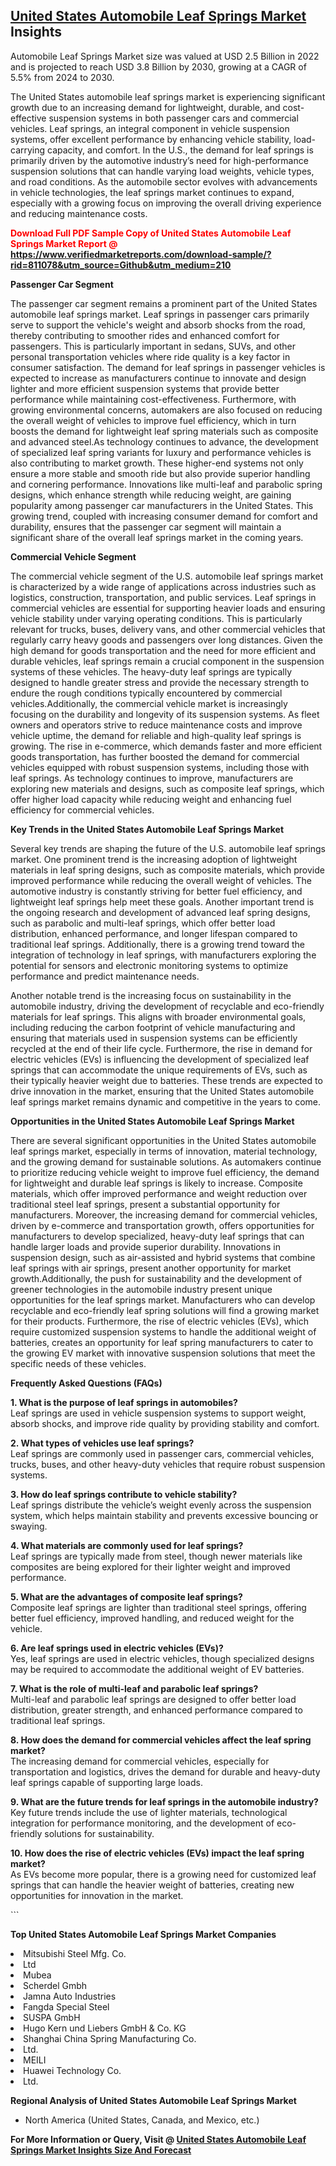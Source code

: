 <h2><a href="https://www.verifiedmarketreports.com/download-sample/?rid=811078&amp;utm_source=Github&amp;utm_medium=210" target="_blank">United States Automobile Leaf Springs Market</a> Insights</h2><p>Automobile Leaf Springs Market size was valued at USD 2.5 Billion in 2022 and is projected to reach USD 3.8 Billion by 2030, growing at a CAGR of 5.5% from 2024 to 2030.</p><p><p>The United States automobile leaf springs market is experiencing significant growth due to an increasing demand for lightweight, durable, and cost-effective suspension systems in both passenger cars and commercial vehicles. Leaf springs, an integral component in vehicle suspension systems, offer excellent performance by enhancing vehicle stability, load-carrying capacity, and comfort. In the U.S., the demand for leaf springs is primarily driven by the automotive industry’s need for high-performance suspension solutions that can handle varying load weights, vehicle types, and road conditions. As the automobile sector evolves with advancements in vehicle technologies, the leaf springs market continues to expand, especially with a growing focus on improving the overall driving experience and reducing maintenance costs. <b><p><span class=""><span style="color: #ff0000;"><strong>Download Full PDF Sample Copy of United States Automobile Leaf Springs Market Report</strong> @ </span><a href="https://www.verifiedmarketreports.com/download-sample/?rid=811078&amp;utm_source=Github&amp;utm_medium=210" target="_blank">https://www.verifiedmarketreports.com/download-sample/?rid=811078&amp;utm_source=Github&amp;utm_medium=210</a></span></p></b></p><p><strong>Passenger Car Segment</strong></p><p>The passenger car segment remains a prominent part of the United States automobile leaf springs market. Leaf springs in passenger cars primarily serve to support the vehicle's weight and absorb shocks from the road, thereby contributing to smoother rides and enhanced comfort for passengers. This is particularly important in sedans, SUVs, and other personal transportation vehicles where ride quality is a key factor in consumer satisfaction. The demand for leaf springs in passenger vehicles is expected to increase as manufacturers continue to innovate and design lighter and more efficient suspension systems that provide better performance while maintaining cost-effectiveness. Furthermore, with growing environmental concerns, automakers are also focused on reducing the overall weight of vehicles to improve fuel efficiency, which in turn boosts the demand for lightweight leaf spring materials such as composite and advanced steel.As technology continues to advance, the development of specialized leaf spring variants for luxury and performance vehicles is also contributing to market growth. These higher-end systems not only ensure a more stable and smooth ride but also provide superior handling and cornering performance. Innovations like multi-leaf and parabolic spring designs, which enhance strength while reducing weight, are gaining popularity among passenger car manufacturers in the United States. This growing trend, coupled with increasing consumer demand for comfort and durability, ensures that the passenger car segment will maintain a significant share of the overall leaf springs market in the coming years.</p><p><strong>Commercial Vehicle Segment</strong></p><p>The commercial vehicle segment of the U.S. automobile leaf springs market is characterized by a wide range of applications across industries such as logistics, construction, transportation, and public services. Leaf springs in commercial vehicles are essential for supporting heavier loads and ensuring vehicle stability under varying operating conditions. This is particularly relevant for trucks, buses, delivery vans, and other commercial vehicles that regularly carry heavy goods and passengers over long distances. Given the high demand for goods transportation and the need for more efficient and durable vehicles, leaf springs remain a crucial component in the suspension systems of these vehicles. The heavy-duty leaf springs are typically designed to handle greater stress and provide the necessary strength to endure the rough conditions typically encountered by commercial vehicles.Additionally, the commercial vehicle market is increasingly focusing on the durability and longevity of its suspension systems. As fleet owners and operators strive to reduce maintenance costs and improve vehicle uptime, the demand for reliable and high-quality leaf springs is growing. The rise in e-commerce, which demands faster and more efficient goods transportation, has further boosted the demand for commercial vehicles equipped with robust suspension systems, including those with leaf springs. As technology continues to improve, manufacturers are exploring new materials and designs, such as composite leaf springs, which offer higher load capacity while reducing weight and enhancing fuel efficiency for commercial vehicles.</p><p><strong>Key Trends in the United States Automobile Leaf Springs Market</strong></p><p>Several key trends are shaping the future of the U.S. automobile leaf springs market. One prominent trend is the increasing adoption of lightweight materials in leaf spring designs, such as composite materials, which provide improved performance while reducing the overall weight of vehicles. The automotive industry is constantly striving for better fuel efficiency, and lightweight leaf springs help meet these goals. Another important trend is the ongoing research and development of advanced leaf spring designs, such as parabolic and multi-leaf springs, which offer better load distribution, enhanced performance, and longer lifespan compared to traditional leaf springs. Additionally, there is a growing trend toward the integration of technology in leaf springs, with manufacturers exploring the potential for sensors and electronic monitoring systems to optimize performance and predict maintenance needs.</p><p>Another notable trend is the increasing focus on sustainability in the automobile industry, driving the development of recyclable and eco-friendly materials for leaf springs. This aligns with broader environmental goals, including reducing the carbon footprint of vehicle manufacturing and ensuring that materials used in suspension systems can be efficiently recycled at the end of their life cycle. Furthermore, the rise in demand for electric vehicles (EVs) is influencing the development of specialized leaf springs that can accommodate the unique requirements of EVs, such as their typically heavier weight due to batteries. These trends are expected to drive innovation in the market, ensuring that the United States automobile leaf springs market remains dynamic and competitive in the years to come.</p><p><strong>Opportunities in the United States Automobile Leaf Springs Market</strong></p><p>There are several significant opportunities in the United States automobile leaf springs market, especially in terms of innovation, material technology, and the growing demand for sustainable solutions. As automakers continue to prioritize reducing vehicle weight to improve fuel efficiency, the demand for lightweight and durable leaf springs is likely to increase. Composite materials, which offer improved performance and weight reduction over traditional steel leaf springs, present a substantial opportunity for manufacturers. Moreover, the increasing demand for commercial vehicles, driven by e-commerce and transportation growth, offers opportunities for manufacturers to develop specialized, heavy-duty leaf springs that can handle larger loads and provide superior durability. Innovations in suspension design, such as air-assisted and hybrid systems that combine leaf springs with air springs, present another opportunity for market growth.Additionally, the push for sustainability and the development of greener technologies in the automobile industry present unique opportunities for the leaf springs market. Manufacturers who can develop recyclable and eco-friendly leaf spring solutions will find a growing market for their products. Furthermore, the rise of electric vehicles (EVs), which require customized suspension systems to handle the additional weight of batteries, creates an opportunity for leaf spring manufacturers to cater to the growing EV market with innovative suspension solutions that meet the specific needs of these vehicles.</p><p><strong>Frequently Asked Questions (FAQs)</strong></p><p><strong>1. What is the purpose of leaf springs in automobiles?</strong><br> Leaf springs are used in vehicle suspension systems to support weight, absorb shocks, and improve ride quality by providing stability and comfort.</p><p><strong>2. What types of vehicles use leaf springs?</strong><br> Leaf springs are commonly used in passenger cars, commercial vehicles, trucks, buses, and other heavy-duty vehicles that require robust suspension systems.</p><p><strong>3. How do leaf springs contribute to vehicle stability?</strong><br> Leaf springs distribute the vehicle’s weight evenly across the suspension system, which helps maintain stability and prevents excessive bouncing or swaying.</p><p><strong>4. What materials are commonly used for leaf springs?</strong><br> Leaf springs are typically made from steel, though newer materials like composites are being explored for their lighter weight and improved performance.</p><p><strong>5. What are the advantages of composite leaf springs?</strong><br> Composite leaf springs are lighter than traditional steel springs, offering better fuel efficiency, improved handling, and reduced weight for the vehicle.</p><p><strong>6. Are leaf springs used in electric vehicles (EVs)?</strong><br> Yes, leaf springs are used in electric vehicles, though specialized designs may be required to accommodate the additional weight of EV batteries.</p><p><strong>7. What is the role of multi-leaf and parabolic leaf springs?</strong><br> Multi-leaf and parabolic leaf springs are designed to offer better load distribution, greater strength, and enhanced performance compared to traditional leaf springs.</p><p><strong>8. How does the demand for commercial vehicles affect the leaf spring market?</strong><br> The increasing demand for commercial vehicles, especially for transportation and logistics, drives the demand for durable and heavy-duty leaf springs capable of supporting large loads.</p><p><strong>9. What are the future trends for leaf springs in the automobile industry?</strong><br> Key future trends include the use of lighter materials, technological integration for performance monitoring, and the development of eco-friendly solutions for sustainability.</p><p><strong>10. How does the rise of electric vehicles (EVs) impact the leaf spring market?</strong><br> As EVs become more popular, there is a growing need for customized leaf springs that can handle the heavier weight of batteries, creating new opportunities for innovation in the market.</p>```</p><p><strong>Top United States Automobile Leaf Springs Market Companies</strong></p><div data-test-id=""><p><li>Mitsubishi Steel Mfg. Co.</li><li> Ltd</li><li> Mubea</li><li> Scherdel Gmbh</li><li> Jamna Auto Industries</li><li> Fangda Special Steel</li><li> SUSPA GmbH</li><li> Hugo Kern und Liebers GmbH & Co. KG</li><li> Shanghai China Spring Manufacturing Co.</li><li> Ltd.</li><li> MEILI</li><li> Huawei Technology Co.</li><li> Ltd.</li></p><div><strong>Regional Analysis of&nbsp;United States Automobile Leaf Springs Market</strong></div><ul><li dir="ltr"><p dir="ltr">North America&nbsp;(United States, Canada, and Mexico, etc.)</p></li></ul><p><strong>For More Information or Query, Visit @&nbsp;</strong><strong><a href="https://www.verifiedmarketreports.com/product/automobile-leaf-springs-market/?utm_source=Github&amp;utm_medium=210" target="_blank">United States Automobile Leaf Springs Market Insights Size And Forecast</a></strong></p></div>
